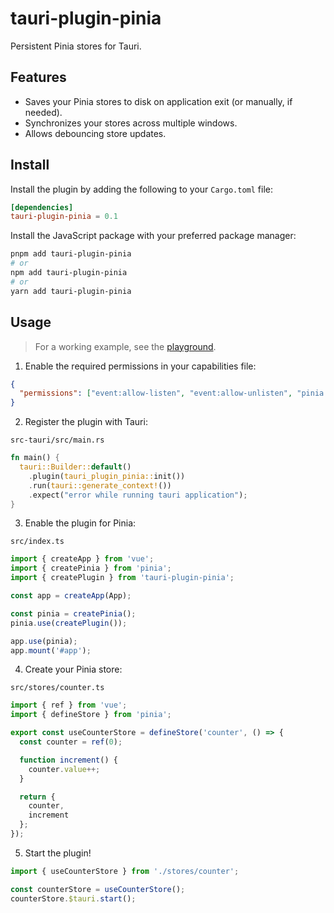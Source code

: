 # tauri-plugin-pinia

Persistent Pinia stores for Tauri.

## Features

- Saves your Pinia stores to disk on application exit (or manually, if needed).
- Synchronizes your stores across multiple windows.
- Allows debouncing store updates.

## Install

Install the plugin by adding the following to your `Cargo.toml` file:

```toml
[dependencies]
tauri-plugin-pinia = 0.1
```

Install the JavaScript package with your preferred package manager:

```sh
pnpm add tauri-plugin-pinia
# or
npm add tauri-plugin-pinia
# or
yarn add tauri-plugin-pinia
```

## Usage

> For a working example, see the [playground](https://github.com/ferreira-tb/tauri-plugin-pinia/tree/main/packages/playground).

1. Enable the required permissions in your capabilities file:

```json
{
  "permissions": ["event:allow-listen", "event:allow-unlisten", "pinia:default"]
}
```

2. Register the plugin with Tauri:

`src-tauri/src/main.rs`

```rust
fn main() {
  tauri::Builder::default()
    .plugin(tauri_plugin_pinia::init())
    .run(tauri::generate_context!())
    .expect("error while running tauri application");
}
```

3. Enable the plugin for Pinia:

`src/index.ts`

```ts
import { createApp } from 'vue';
import { createPinia } from 'pinia';
import { createPlugin } from 'tauri-plugin-pinia';

const app = createApp(App);

const pinia = createPinia();
pinia.use(createPlugin());

app.use(pinia);
app.mount('#app');
```

4. Create your Pinia store:

`src/stores/counter.ts`

```ts
import { ref } from 'vue';
import { defineStore } from 'pinia';

export const useCounterStore = defineStore('counter', () => {
  const counter = ref(0);

  function increment() {
    counter.value++;
  }

  return {
    counter,
    increment
  };
});
```

5. Start the plugin!

```ts
import { useCounterStore } from './stores/counter';

const counterStore = useCounterStore();
counterStore.$tauri.start();
```
